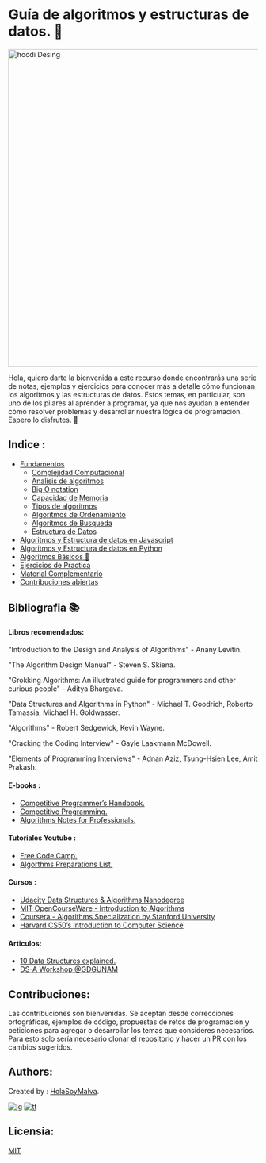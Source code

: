 # Guía de algoritmos y estructuras de datos. 🧮

<img width="1280" height="640" alt="hoodi Desing" src="https://github.com/user-attachments/assets/601b6aba-cb63-46df-a687-8126efc81c31" />

Hola, quiero darte la bienvenida a este recurso donde encontrarás una serie de notas, ejemplos y ejercicios para conocer más a detalle cómo funcionan los algoritmos y las estructuras de datos. Estos temas, en particular, son uno de los pilares al aprender a programar, ya que nos ayudan a entender cómo resolver problemas y desarrollar nuestra lógica de programación. Espero lo disfrutes. 🙌

## Indice :

* [Fundamentos](./01-fundamentos#fundamentos-)
    * [Complejidad Computacional](./01-fundamentos#complejidad-computacional-wiki-reference)
    * [Analisis de algoritmos](./01-fundamentos#analisis-de-algoritmos-wiki-reference)
    * [Big O notation](./01-fundamentos#big-o-notation---notacion-de-la-gran-o)
    * [Capacidad de Memoria](./01-fundamentos#capacidad-de-memoria)
    * [Tipos de algoritmos](./01-fundamentos#tipos-de-algoritmos)
    * [Algoritmos de Ordenamiento](./01-fundamentos#algoritmos-de-ordenamiento)
    * [Algoritmos de Busqueda](./01-fundamentos#algoritmos-de-busqueda)
    * [Estructura de Datos](./01-fundamentos#estructuras-de-datos)
* [Algoritmos y Estructura de datos en Javascript](./02-javascript)
* [Algoritmos y Estructura de datos en Python](./03-python)
* [Algoritmos Básicos 🧠](./04-algoritmos-basicos)
* [Ejercicios de Practica](./05-code-challenges)
* [Material Complementario](#bibliografia-)
* [Contribuciones abiertas](#contributing)
    

## Bibliografia 📚

####  Libros recomendados:

"Introduction to the Design and Analysis of Algorithms" - Anany Levitin.

"The Algorithm Design Manual" - Steven S. Skiena.

"Grokking Algorithms: An illustrated guide for programmers and other curious people" - Aditya Bhargava.

"Data Structures and Algorithms in Python" - Michael T. Goodrich, Roberto Tamassia, Michael H. Goldwasser.

"Algorithms" - Robert Sedgewick, Kevin Wayne.

"Cracking the Coding Interview" - Gayle Laakmann McDowell.

"Elements of Programming Interviews" - Adnan Aziz, Tsung-Hsien Lee, Amit Prakash.

#### E-books :

* [ Competitive Programmer’s Handbook. ](https://cses.fi/book/book.pdf)
* [ Competitive Programming. ](https://www.comp.nus.edu.sg/~stevenha/myteaching/competitive_programming/cp1.pdf)
* [ Algorithms Notes for Professionals. ](https://books.goalkicker.com/AlgorithmsBook/)

#### Tutoriales Youtube :

* [ Free Code Camp. ](https://www.youtube.com/watch?v=t2CEgPsws3U&t=739s)
* [ Algorthms Preparations List. ](https://www.youtube.com/watch?v=t2CEgPsws3U&list=PLVzHx209dzcWc5-OC8-Has_Jok7ft1Xfs&index=2)

#### Cursos :

* [Udacity Data Structures & Algorithms Nanodegree](https://www.udacity.com/course/data-structures-and-algorithms-nanodegree--nd256)
* [MIT OpenCourseWare - Introduction to Algorithms](https://ocw.mit.edu/courses/electrical-engineering-and-computer-science/6-006-introduction-to-algorithms-fall-2011/)
* [Coursera - Algorithms Specialization by Stanford University](https://www.coursera.org/specializations/algorithms)
* [Harvard CS50’s Introduction to Computer Science](https://cs50.harvard.edu/)

#### Articulos:

* [ 10 Data Structures explained. ](https://www.freecodecamp.org/news/10-common-data-structures-explained-with-videos-exercises-aaff6c06fb2b/)
* [DS-A Workshop @GDGUNAM](https://www.notion.so/DS-A-Workshop-GDGUNAM-8979d2f322d647b5b871da74e862ba3d)

## Contribuciones: 

Las contribuciones son bienvenidas. Se aceptan desde correcciones ortográficas, ejemplos de código, propuestas de retos de programación y peticiones para agregar o desarrollar los temas que consideres necesarios. Para esto solo sería necesario clonar el repositorio y hacer un PR con los cambios sugeridos.

## Authors:
Created by : [HolaSoyMalva](https://github.com/holasoymalva).

[![ig]][ig-link] [![tt]][tt-link]

## Licensia:
[MIT](https://choosealicense.com/licenses/mit/)


[ig]: https://img.shields.io/badge/Instagram-E4405F?style=flat-square&logo=instagram&logoColor=white
[fb]: https://img.shields.io/badge/Facebook-1877F2?style=flat-square&logo=facebook&logoColor=white
[tt]: https://img.shields.io/badge/tiktok-000000?style=flat-square&logo=tiktok&logoColor=white

[ig-link]: https://www.instagram.com/holasoymalva/
[tt-link]: https://www.tiktok.com/@holasoymalva
